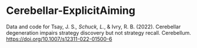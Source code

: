 # Cerebellar-ExplicitAiming
 
Data and code for Tsay, J. S.*, Schuck, L.*, & Ivry, R. B. (2022). Cerebellar degeneration impairs strategy discovery but not strategy recall. Cerebellum. https://doi.org/10.1007/s12311-022-01500-6